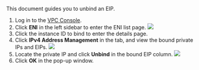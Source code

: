 This document guides you to unbind an EIP.
1. Log in to the [VPC Console](https://console.cloud.tencent.com/vpc).
2. Click **ENI** in the left sidebar to enter the ENI list page.
![](https://main.qcloudimg.com/raw/f3e11f4399db185c61922587a6da2262.png)
3. Click the instance ID to bind to enter the details page.
4. Click **IPv4 Address Management** in the tab, and view the bound private IPs and EIPs.
![](https://main.qcloudimg.com/raw/8a25b10a66164299adcedb82469288de.png)
5. Locate the private IP and click **Unbind** in the bound EIP column.
![](https://main.qcloudimg.com/raw/6229d7df0f61528aabf2beb377770439.png)
6. Click **OK** in the pop-up window.
